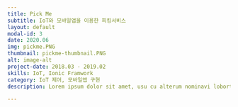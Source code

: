 ```yaml
---
title: Pick Me
subtitle: IoT와 모바일앱을 이용한 피킹서비스
layout: default
modal-id: 3
date: 2020.06
img: pickme.PNG
thumbnail: pickme-thumbnail.PNG
alt: image-alt
project-date: 2018.03 - 2019.02
skills: IoT, Ionic Framwork
category: IoT 제어, 모바일앱 구현
description: Lorem ipsum dolor sit amet, usu cu alterum nominavi lobortis. At duo novum diceret. Tantas apeirian vix et, usu sanctus postulant inciderint ut, populo diceret necessitatibus in vim. Cu eum dicam feugiat noluisse.

---
```

